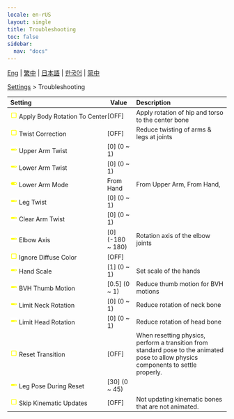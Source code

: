 ```yaml
---
locale: en-rUS
layout: single
title: Troubleshooting
toc: false
sidebar:
  nav: "docs"
---
```

[Eng](/dancexr/menu/2025.4/actor/troubleshooting) | [繁中](/tw/dancexr/menu/2025.4/actor/troubleshooting) | [日本語](/jp/dancexr/menu/2025.4/actor/troubleshooting) | [한국어](/kr/dancexr/menu/2025.4/actor/troubleshooting) | [简中](/zh/dancexr/menu/2025.4/actor/troubleshooting)

[Settings](../menu#Settings) > Troubleshooting



| Setting | Value | Description |
| :--- | --- | :--- |
|<nobr> ![check_off icon](/images/icon/ic_check_off.png)  Apply Body Rotation To Center</nobr>| [OFF] | Apply rotation of hip and torso to the center bone
|<nobr> ![check_off icon](/images/icon/ic_check_off.png)  Twist Correction</nobr>| [OFF] | Reduce twisting of arms & legs at joints
|<nobr> ![slider icon](/images/icon/ic_slider.png)  Upper Arm Twist</nobr>| [0] (0 ~ 1) | 
|<nobr> ![slider icon](/images/icon/ic_slider.png)  Lower Arm Twist</nobr>| [0] (0 ~ 1) | 
|<nobr> ![toggle_on icon](/images/icon/ic_toggle_on.png)  Lower Arm Mode</nobr>| From Hand | From Upper Arm, From Hand, 
|<nobr> ![slider icon](/images/icon/ic_slider.png)  Leg Twist</nobr>| [0] (0 ~ 1) | 
|<nobr> ![slider icon](/images/icon/ic_slider.png)  Clear Arm Twist</nobr>| [0] (0 ~ 1) | 
|<nobr> ![slider icon](/images/icon/ic_slider.png)  Elbow Axis</nobr>| [0] (-180 ~ 180) | Rotation axis of the elbow joints
|<nobr> ![check_off icon](/images/icon/ic_check_off.png)  Ignore Diffuse Color</nobr>| [OFF] | 
|<nobr> ![slider icon](/images/icon/ic_slider.png)  Hand Scale</nobr>| [1] (0 ~ 1) | Set scale of the hands
|<nobr> ![slider icon](/images/icon/ic_slider.png)  BVH Thumb Motion</nobr>| [0.5] (0 ~ 1) | Reduce thumb motion for BVH motions
|<nobr> ![slider icon](/images/icon/ic_slider.png)  Limit Neck Rotation</nobr>| [0] (0 ~ 1) | Reduce rotation of neck bone
|<nobr> ![slider icon](/images/icon/ic_slider.png)  Limit Head Rotation</nobr>| [0] (0 ~ 1) | Reduce rotation of head bone
|<nobr> ![check_off icon](/images/icon/ic_check_off.png)  Reset Transition</nobr>| [OFF] | When resetting physics, perform a transition from standard pose to the animated pose to allow physics components to settle properly.
|<nobr> ![slider icon](/images/icon/ic_slider.png)  Leg Pose During Reset</nobr>| [30] (0 ~ 45) | 
|<nobr> ![check_off icon](/images/icon/ic_check_off.png)  Skip Kinematic Updates</nobr>| [OFF] | Not updating kinematic bones that are not animated.
